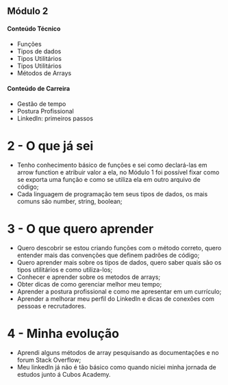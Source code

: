 ## Módulo 2

#### Conteúdo Técnico

- Funções
- Tipos de dados
- Tipos Utilitários
- Tipos Utilitários
- Métodos de Arrays

#### Conteúdo de Carreira

- Gestão de tempo
- Postura Profissional
- LinkedIn: primeiros passos

# 2 - O que já sei

- Tenho conhecimento básico de funções e sei como declará-las em arrow function e atribuir valor a ela, no Módulo 1 foi possível fixar como se exporta uma função e como se utiliza ela em outro arquivo de código;
- Cada linguagem de programação tem seus tipos de dados, os mais comuns são number, string, boolean;


# 3 - O que quero aprender

- Quero descobrir se estou criando funções com o método correto, quero entender mais das convenções que definem padrões de código;
- Quero aprender mais sobre os tipos de dados, quero saber quais são os tipos utilitários e como utiliza-los;
- Conhecer e aprender sobre os metodos de arrays;
- Obter dicas de como gerenciar melhor meu tempo;
- Aprender a postura profissional e como me apresentar em um currículo;
- Aprender a melhorar meu perfil do LinkedIn e dicas de conexões com pessoas e recrutadores.

# 4 - Minha evolução
- Aprendi alguns métodos de array pesquisando as documentações e no forum Stack Overflow;
- Meu linkedIn já não é tão básico como quando niciei minha jornada de estudos junto á Cubos Academy.
